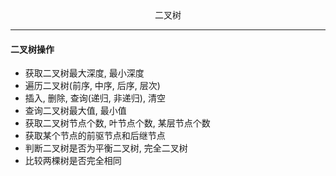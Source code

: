 <center>二叉树</center>

---
#### 二叉树操作

* 获取二叉树最大深度, 最小深度
* 遍历二叉树(前序, 中序, 后序, 层次)
* 插入, 删除, 查询(递归, 非递归), 清空
* 查询二叉树最大值, 最小值
* 获取二叉树节点个数, 叶节点个数, 某层节点个数
* 获取某个节点的前驱节点和后继节点
* 判断二叉树是否为平衡二叉树, 完全二叉树
* 比较两棵树是否完全相同